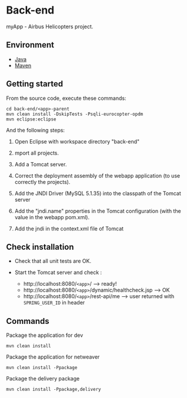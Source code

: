 # Back-end

myApp - Airbus Helicopters project.

## Environment

-   [Java](http://www.java.com)
-   [Maven](http://maven.apache.org/)

## Getting started

From the source code, execute these commands:

    cd back-end/<app>-parent
	mvn clean install -DskipTests -Psqli-eurocopter-opdm
    mvn eclipse:eclipse


And the following steps:

1. Open Eclipse with workspace directory "back-end"

2. mport all projects.

3. Add a Tomcat server.

4. Correct the deployment assembly of the webapp application (to use correctly the projects).

5. Add the JNDI Driver (MySQL 5.1.35) into the classpath of the Tomcat server

6. Add the "jndi.name" properties in the Tomcat configuration (with the value in the webapp pom.xml).

7. Add the jndi in the context.xml file of Tomcat

## Check installation


- Check that all unit tests are OK.

- Start the Tomcat server and check :
	- http://localhost:8080/`<app>`/ --> ready!
	- http://localhost:8080/`<app>`/dynamic/healthcheck.jsp --> OK
	- http://localhost:8080/`<app>`/rest-api/me --> user returned with `SPRING_USER_ID` in header


## Commands

Package the application for dev

	mvn clean install

Package the application for netweaver

	mvn clean install -Ppackage

Package the delivery package

	mvn clean install -Ppackage,delivery